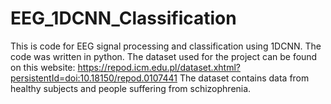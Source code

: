 # EEG_1DCNN_Classification

This is code for EEG signal processing and classification using 1DCNN.
The code was written in python.
The dataset used for the project can be found on this website: https://repod.icm.edu.pl/dataset.xhtml?persistentId=doi:10.18150/repod.0107441
The dataset contains data from healthy subjects and people suffering from schizophrenia.
